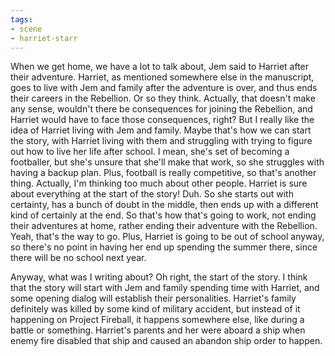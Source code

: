 ```yaml
---
tags:
- scene
- harriet-starr
---
```


When we get home, we have a lot to talk about, Jem said to Harriet after
their adventure. Harriet, as mentioned somewhere else in the manuscript,
goes to live with Jem and family after the adventure is over, and thus
ends their careers in the Rebellion. Or so they think. Actually, that
doesn't make any sense, wouldn't there be consequences for joining the
Rebellion, and Harriet would have to face those consequences, right? But
I really like the idea of Harriet living with Jem and family. Maybe
that's how we can start the story, with Harriet living with them and
struggling with trying to figure out how to live her life after school.
I mean, she's set of becoming a footballer, but she's unsure that she'll
make that work, so she struggles with having a backup plan. Plus,
football is really competitive, so that's another thing. Actually, I'm
thinking too much about other people. Harriet is sure about everything
at the start of the story! Duh. So she starts out with certainty, has a
bunch of doubt in the middle, then ends up with a different kind of
certainly at the end. So that's how that's going to work, not ending
their adventures at home, rather ending their adventure with the
Rebellion. Yeah, that's the way to go. Plus, Harriet is going to be out
of school anyway, so there's no point in having her end up spending the
summer there, since there will be no school next year.

Anyway, what was I writing about? Oh right, the start of the story. I
think that the story will start with Jem and family spending time with
Harriet, and some opening dialog will establish their personalities.
Harriet's family definitely was killed by some kind of military
accident, but instead of it happening on Project Fireball, it happens
somewhere else, like during a battle or something. Harriet's parents and
her were aboard a ship when enemy fire disabled that ship and caused an
abandon ship order to happen.

